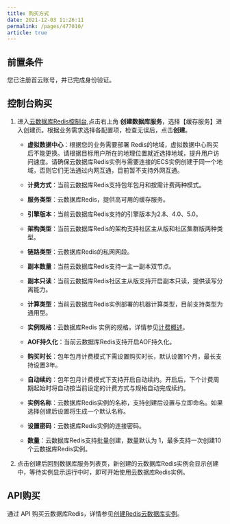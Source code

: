 ```yaml
---
title: 购买方式
date: 2021-12-03 11:26:11
permalink: /pages/477010/
article: true
---
```


## 前置条件

您已注册首云账号，并已完成身份验证。

## 控制台购买

1. 进入[云数据库Redis控制台](https://console.capitalonline.net/dbinstances),点击右上角 **创建数据库服务**，选择【缓存服务】进入创建页。根据业务需求选择各配置项，检查无误后，点击**创建**。

   - **虚拟数据中心**：根据您的业务需要部署 Redis的地域，虚拟数据中心购买后不能更换。请根据目标用户所在的地理位置就近选择地域，提升用户访问速度。请确保云数据库Redis实例与需要连接的ECS实例创建于同一个地域，否则它们无法通过内网互通，目前暂不支持外网互通。

   - **计费方式**：当前云数据库Redis支持包年包月和按需计费两种模式。
   - **服务类型**：云数据库Redis，提供高可用的缓存服务。
   - **引擎版本**：当前云数据库Redis支持的引擎版本为2.8、4.0、5.0。
   - **架构类型**：当前云数据库Redis的架构支持社区主从版和社区集群版两种类型。
   - **链路类型**：云数据库Redis的私网网段。
   - **副本数量**：当前云数据库Redis支持一主一副本双节点。
   - **副本只读**：当前云数据库Redis社区主从版支持开启副本只读，提供读写分离能力。
   - **计算类型**：当前云数据库Redis实例部署的机器计算类型，目前支持类型为通用型。
   - **实例规格**：云数据库Redis 实例的规格，详情参见[计费概述](./00.计费概述.md)。
   - **AOF持久化**：当前云数据库Redis支持开启AOF持久化。
   - **购买时长**：包年包月计费模式下需设置购买时长，默认设置1个月，最长支持设置3年。
   - **自动续约**：包年包月计费模式下支持开启自动续约。开启后，下个计费周期起始时将自动按当前设定的计费方式与规格自动完成续约。
   - **实例名称**：云数据库Redis实例的名称，支持创建后设置与立即命名。如果选择创建后设置将生成一个默认名称。
   - **设置密码**：云数据库Redis实例的连接密码。
   - **数量**：云数据库Redis支持批量创建，数量默认为 1，最多支持一次创建10个云数据库Redis实例。

2. 点击创建后回到数据库服务列表页，新创建的云数据库Redis实例会显示创建中，等待实例显示运行中时，即可开始使用云数据库Redis实例。

## API购买

通过 API 购买云数据库Redis，详情参见[创建Redis云数据库实例](./../07.API文档/02.实例相关接口/02.创建Redis云数据库实例.md)。

